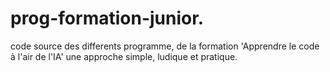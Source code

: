 # prog-formation-junior.

code source des differents programme, de la formation 'Apprendre le code à l'air de l'IA' une approche simple, ludique et pratique. 

